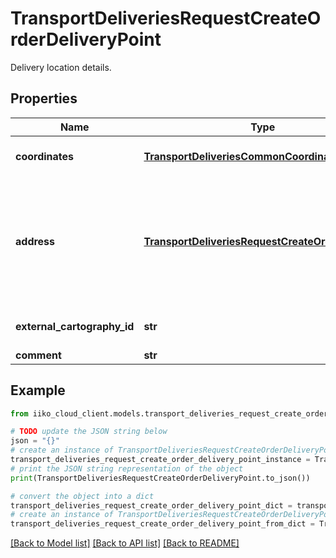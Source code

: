 # TransportDeliveriesRequestCreateOrderDeliveryPoint

Delivery location details.

## Properties

Name | Type | Description | Notes
------------ | ------------- | ------------- | -------------
**coordinates** | [**TransportDeliveriesCommonCoordinates**](TransportDeliveriesCommonCoordinates.md) | Delivery address coordinates.  &gt; Allowed from version &#x60;7.7.3&#x60;. | [optional] 
**address** | [**TransportDeliveriesRequestCreateOrderAddress**](TransportDeliveriesRequestCreateOrderAddress.md) | Order delivery address.                &gt; The use of type **City** is allowed if the parameter **addressFormatType &#x3D;&#x3D; City**.                &gt; Can be obtained by &#x60;/api/1/organizations&#x60; or &#x60;/api/1/organizations/settings&#x60; operations (&#x60;addressFormatType&#x60; parameter). | [optional] 
**external_cartography_id** | **str** | Delivery location custom code in customer&#39;s API system. | [optional] 
**comment** | **str** | Additional information. | [optional] 

## Example

```python
from iiko_cloud_client.models.transport_deliveries_request_create_order_delivery_point import TransportDeliveriesRequestCreateOrderDeliveryPoint

# TODO update the JSON string below
json = "{}"
# create an instance of TransportDeliveriesRequestCreateOrderDeliveryPoint from a JSON string
transport_deliveries_request_create_order_delivery_point_instance = TransportDeliveriesRequestCreateOrderDeliveryPoint.from_json(json)
# print the JSON string representation of the object
print(TransportDeliveriesRequestCreateOrderDeliveryPoint.to_json())

# convert the object into a dict
transport_deliveries_request_create_order_delivery_point_dict = transport_deliveries_request_create_order_delivery_point_instance.to_dict()
# create an instance of TransportDeliveriesRequestCreateOrderDeliveryPoint from a dict
transport_deliveries_request_create_order_delivery_point_from_dict = TransportDeliveriesRequestCreateOrderDeliveryPoint.from_dict(transport_deliveries_request_create_order_delivery_point_dict)
```
[[Back to Model list]](../README.md#documentation-for-models) [[Back to API list]](../README.md#documentation-for-api-endpoints) [[Back to README]](../README.md)


